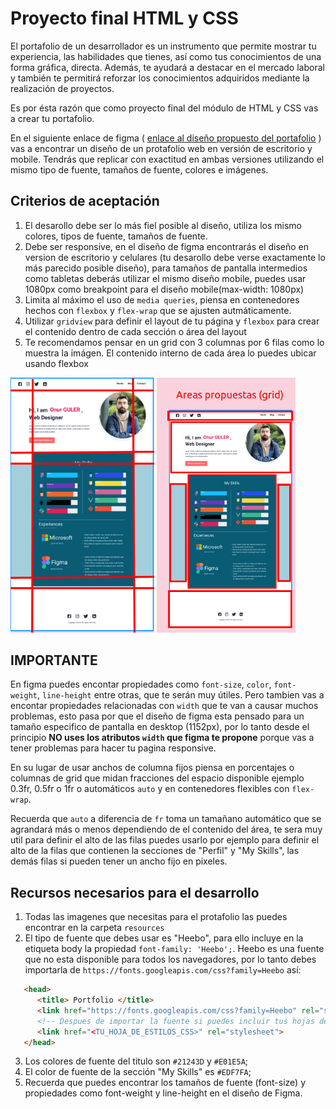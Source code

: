 # Proyecto final HTML y CSS

El portafolio de un desarrollador es un instrumento que permite mostrar tu experiencia, las habilidades que tienes, así como tus conocimientos de una forma gráfica, directa. Además, te ayudará a destacar en el mercado laboral y también te permitirá reforzar los conocimientos adquiridos mediante la realización de proyectos.

Es por ésta razón que como proyecto final del módulo de HTML y CSS vas a crear tu portafolio.

En el siguiente enlace de figma ( [enlace al diseño propuesto del portafolio](https://www.figma.com/file/Y3K4Ebh7ARCfw1ewHEFqMz/Portfolio-UI---Web-%26-Mobile-(Community)?type=design&node-id=286-117&mode=design&t=nydqAaHNSmKK63J0-0) ) vas a encontrar un diseño de un protafolio web en versión de escritorio y mobile. Tendrás que replicar con exactitud en ambas versiones utilizando el mismo tipo de fuente, tamaños de fuente, colores e imágenes.

## Criterios de aceptación

   1. El desarollo debe ser lo más fiel posible al diseño, utiliza los mismo colores, tipos de fuente, tamaños de fuente.
   2. Debe ser responsive, en el diseño de figma encontrarás el diseño en version de escritorio y celulares (tu desarollo debe verse exactamente lo más parecido posible diseño), para tamaños de pantalla intermedios como tabletas deberás utilizar el mismo diseño mobile, puedes usar 1080px como breakpoint para el diseño mobile(max-width: 1080px)
   3. Limita al máximo el uso de `media queries`, piensa en contenedores hechos con `flexbox` y `flex-wrap` que se ajusten autmáticamente.
   4.  Utilizar `gridview` para definir el layout de tu página y `flexbox` para crear el contenido dentro de cada sección o área del layout
   5. Te recomendamos pensar en un grid con 3 columnas por 6 filas como lo muestra la imágen. El contenido interno de cada área lo puedes ubicar usando flexbox
   
   <img src="./final_project_columns.png"  width="230px" height="auto">
   <img src="./final_project_areas.png"  width="222px" height="auto">

## IMPORTANTE

En figma puedes encontar propiedades como `font-size`, `color`, `font-weight`, `line-height` entre otras,  que te serán muy útiles. Pero tambien vas a encontar propiedades relacionadas con  `width` que te van a  causar muchos problemas, esto pasa por que el diseño de figma esta pensado para un tamaño especifico de pantalla en desktop (1152px), por lo tanto desde el principio **NO uses los atributos `width` que figma te propone** porque vas a tener problemas para hacer tu pagina responsive.

En su lugar de usar anchos de columna fijos piensa en porcentajes o columnas de grid que midan fracciones del espacio disponible ejemplo 0.3fr, 0.5fr o 1fr o automáticos `auto` y en contenedores flexibles con `flex-wrap`. 

Recuerda que `auto` a diferencia de `fr` toma un tamañano automático que se agrandará más o menos dependiendo de el contenido del área, te sera muy util para definir el alto de las filas puedes usarlo por ejemplo para definir el alto de la filas que contienen la secciones de "Perfil" y "My Skills", las demás filas si pueden tener un ancho fijo en pixeles.

## Recursos necesarios para el desarrollo

1. Todas las imagenes que necesitas para el protafolio las puedes encontrar en la carpeta `resources`
2. El tipo de fuente que debes usar es "Heebo", para ello incluye en la etiqueta body la propiedad `font-family: 'Heebo';`. Heebo es una fuente que no esta disponible para todos los navegadores, por lo tanto debes importarla de `https://fonts.googleapis.com/css?family=Heebo` así:
```html
   <head>
      <title> Portfolio </title>
      <link href="https://fonts.googleapis.com/css?family=Heebo" rel="stylesheet"/>
      <!-- Despues de importar la fuente si puedes incluir tus hojas de estilos -->
      <link href="<TU_HOJA_DE_ESTILOS_CSS>" rel="stylesheet">
   </head>
```
3. Los colores de fuente del titulo son `#21243D` y `#E01E5A`;
4. El color de fuente de la sección "My Skills" es `#EDF7FA`;
5. Recuerda que puedes encontrar los tamaños de fuente (font-size) y propiedades como font-weight y line-height en el diseño de Figma.



